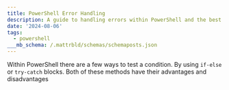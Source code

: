 ```yaml
---
title: PowerShell Error Handling
description: A guide to handling errors within PowerShell and the best approach
date: '2024-08-06'
tags:
  - powershell
___mb_schema: /.mattrbld/schemas/schemaposts.json
---
```


Within PowerShell there are a few ways to test a condition. By using `if-else` or `try-catch` blocks. Both of these methods have their advantages and disadvantages